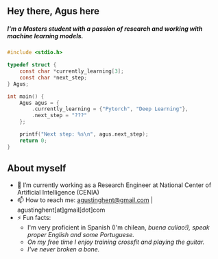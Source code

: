 

## Hey there, Agus here
##### I'm a Masters student with a passion of research and working with machine learning models.
```c
#include <stdio.h>

typedef struct {
    const char *currently_learning[3];
    const char *next_step;
} Agus;

int main() {
    Agus agus = {
        .currently_learning = {"Pytorch", "Deep Learning"},
        .next_step = "???"
    };

    printf("Next step: %s\n", agus.next_step);
    return 0;
}

```


## About myself 
 
- 🌱 I’m currently working as a Research Engineer at National Center of Artificial Intelligence (CENIA)
- 📫 How to reach me: agustinghent@gmail.com | agustinghent[at]gmail[dot]com
- ⚡ Fun facts:
    * I'm very proficient in Spanish (I'm chilean, <em>buena culiao!<em>), speak proper English and some Portuguese.
    * On my free time I enjoy training crossfit and playing the guitar.
    * I've never broken a bone.



   
